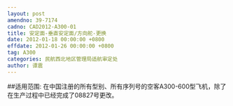 ```yaml
---
layout: post
amendno: 39-7174
cadno: CAD2012-A300-01
title: 安定面-垂直安定面/方向舵-更换
date: 2012-01-18 00:00:00 +0800
effdate: 2012-01-26 00:00:00 +0800
tag: A300
categories: 民航西北地区管理局适航审定处
author: 谭震
---
```


##适用范围:
在中国注册的所有型别、所有序列号的空客A300-600型飞机，除了在生产过程中已经完成了08827号更改。

